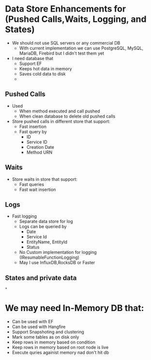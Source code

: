 ﻿# Data Store Enhancements for (Pushed Calls,Waits, Logging, and States)
* We should not use SQL servers or any commercial DB
	* With current implementation we can use PostgreSQL, MySQL, MariaDB, Firebird but I didn't test them yet
* I need database that
	* Support EF
	* Keeps hot data in memory
	* Saves cold data to disk
	* 
## Pushed Calls
* Used 
	* When method executed and call pushed
	* When clean database to delete old pushed calls
* Store pushed calls in different store that support:
	* Fast insertion
	* Fast query by 
		* ID
		* Service ID
		* Creation Date
		* Method URN
## Waits
* Store waits in store that support:
	* Fast queries
	* Fast wait insertion
	
## Logs
* Fast logging
	* Separate data store for log
	* Logs can be queried by
		* Date
		* Service Id
		* EntityName, EntityId
		* Status
	* No Custom implementation for logging (IResumableFunctionLogging)
	* May I use InfluxDB,RocksDB or Faster

## States and private data
	* 


# We may need In-Memory DB that:
* Can be used with EF
* Can be used with Hangfire
* Support Snapshoting and clustering
* Mark some tables as on disk only
* Keep rows in memory based on condition
* Keep rows in memory based on root node is live
* Execute quries againist memory nad don't hit db
